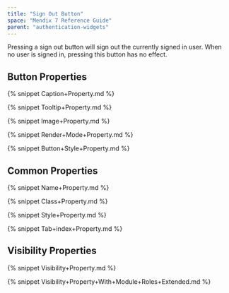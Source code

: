 ```yaml
---
title: "Sign Out Button"
space: "Mendix 7 Reference Guide"
parent: "authentication-widgets"
---
```



Pressing a sign out button will sign out the currently signed in user. When no user is signed in, pressing this button has no effect.

## Button Properties

{% snippet Caption+Property.md %}

{% snippet Tooltip+Property.md %}

{% snippet Image+Property.md %}

{% snippet Render+Mode+Property.md %}

{% snippet Button+Style+Property.md %}

## Common Properties

{% snippet Name+Property.md %}

{% snippet Class+Property.md %}

{% snippet Style+Property.md %}

{% snippet Tab+index+Property.md %}

## Visibility Properties

{% snippet Visibility+Property.md %}

{% snippet Visibility+Property+With+Module+Roles+Extended.md %}
